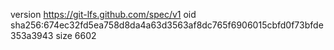 version https://git-lfs.github.com/spec/v1
oid sha256:674ec32fd5ea758d8da4a63d3563af8dc765f6906015cbfd0f73bfde353a3943
size 6602
